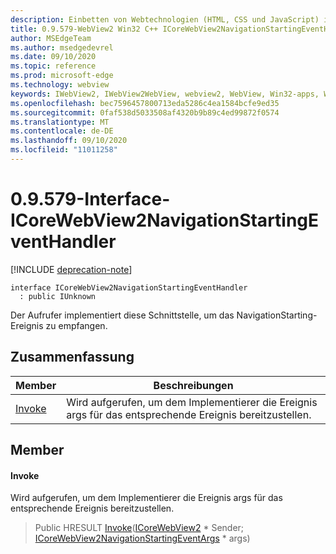 ```yaml
---
description: Einbetten von Webtechnologien (HTML, CSS und JavaScript) in ihre systemeigenen Anwendungen mit dem Microsoft Edge WebView2-Steuerelement
title: 0.9.579-WebView2 Win32 C++ ICoreWebView2NavigationStartingEventHandler
author: MSEdgeTeam
ms.author: msedgedevrel
ms.date: 09/10/2020
ms.topic: reference
ms.prod: microsoft-edge
ms.technology: webview
keywords: IWebView2, IWebView2WebView, webview2, WebView, Win32-apps, Win32, Edge, ICoreWebView2, ICoreWebView2Controller, Browser-Steuerelement, Edge-HTML, ICoreWebView2NavigationStartingEventHandler
ms.openlocfilehash: bec7596457800713eda5286c4ea1584bcfe9ed35
ms.sourcegitcommit: 0faf538d5033508af4320b9b89c4ed99872f0574
ms.translationtype: MT
ms.contentlocale: de-DE
ms.lasthandoff: 09/10/2020
ms.locfileid: "11011258"
---
```

# 0.9.579-Interface-ICoreWebView2NavigationStartingEventHandler 

[!INCLUDE [deprecation-note](../../includes/deprecation-note.md)]

```
interface ICoreWebView2NavigationStartingEventHandler
  : public IUnknown
```

Der Aufrufer implementiert diese Schnittstelle, um das NavigationStarting-Ereignis zu empfangen.

## Zusammenfassung

 Member                        | Beschreibungen
--------------------------------|---------------------------------------------
[Invoke](#invoke) | Wird aufgerufen, um dem Implementierer die Ereignis args für das entsprechende Ereignis bereitzustellen.

## Member

#### Invoke 

Wird aufgerufen, um dem Implementierer die Ereignis args für das entsprechende Ereignis bereitzustellen.

> Public HRESULT [Invoke](#invoke)([ICoreWebView2](icorewebview2.md) * Sender; [ICoreWebView2NavigationStartingEventArgs](icorewebview2navigationstartingeventargs.md) * args)

